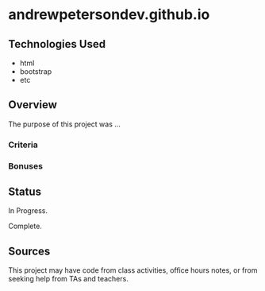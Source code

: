 # andrewpetersondev.github.io

## Technologies Used

- html
- bootstrap
- etc

## Overview

The purpose of this project was ...

### Criteria

### Bonuses

## Status

In Progress.

Complete.

## Sources

This project may have code from class activities, office hours notes, or from seeking help from TAs and teachers.
